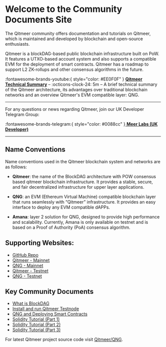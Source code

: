 # Welcome to the Community Documents Site
The Qitmeer community offers documentation and tutorials on Qitmeer, which is maintained and developed by blockchain and open-source enthusiasts.

Qitmeer is a blockDAG-based public blockchain infrastructure built on PoW. It features a UTXO-based account system and also supports a compatible EVM for the deployment of smart contracts. Qitmeer has a roadmap to support L2 ZK-rollups and other consensus algorithms in the future.

:fontawesome-brands-youtube:{ style="color: #EE0F0F" }
__[Qitmeer Technical Summary]__ – :octicons-clock-24:
5m – A brief technical summary of the Qitmeer architecture, its advantages over traditional blockchain networks and an overview Qitmeer's EVM compatible layer: QNG.

  [Qitmeer Technical Summary]: https://www.youtube.com/watch?v=4ywA7ROgTas


---

For any questions or news regarding Qitmeer, join our UK Developer Telegram Group:

:fontawesome-brands-telegram:{ style="color: #0088cc" }[ **Meer Labs (UK Developer)** ](https://t.me/+L5nExcssmOxjZTc0)

---


## Name Conventions

Name conventions used in the Qitmeer blockchain system and networks are as follows:

* **Qitmeer**: the name of the BlockDAG architecture with POW consensus based qitmeer blockchain infrastructure. It provides a stable, secure, and fair decentralized infrastructure for upper layer applications.

* **QNG**: an EVM (Ethereum Virtual Machine) compatible blockchain layer that runs seamlessly with “Qitmeer” infrastructure. It provides an easy interface to deploy any EVM compatible dAPPs.

* **Amana**: layer 2 solution for QNG, designed to provide high performance and scalability. Currently, Amana is only available on testnet and is based on a Proof of Authority (PoA) consensus algorithm.

## Supporting Websites:

* [GitHub Repo](https://github.com/Qitmeer/qng)
* [Qitmeer - Mainnet](https://meerscan.io)
* [QNG - Mainnet](https://evm.meerscan.io)
* [Qitmeer - Testnet](https://testnet.meerscan.io)
* [QNG - Testnet](https://qng-testnet.meerscan.io/)

## Key Community Documents
* [What is BlockDAG](What_is_BlockDAG.md)
* [Install and run Qitmeer Testnode](Installation_Running_qng_node.md)
* [QNG and Deploying Smart Contracts](meerEVM_deploying_SmartContracts.md)
* [Solidity Tutorial (Part 1)](solidity_tutorial_basics_part_1.md)
* [Solidity Tutorial (Part 2)](solidity_tutorial_basics_part_2.md)
* [Solidity Tutorial (Part 3)](solidity_tutorial_basics_part_3.md)


For latest Qitmeer project source code visit [Qitmeer/QNG](https://github.com/Qitmeer/qng).
